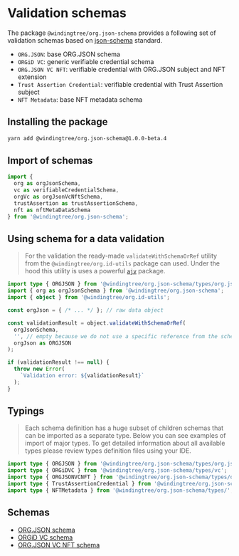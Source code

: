 # Validation schemas

The package `@windingtree/org.json-schema` provides a following set of validation schemas based on [json-schema](http://json-schema.org/specification.html) standard.

- `ORG.JSON`: base ORG.JSON schema
- `ORGiD VC`: generic verifiable credential schema
- `ORG.JSON VC NFT`: verifiable credential with ORG.JSON subject and NFT extension
- `Trust Assertion Credential`: verifiable credential with Trust Assertion subject
- `NFT Metadata`: base NFT metadata schema

## Installing the package

```bash
yarn add @windingtree/org.json-schema@1.0.0-beta.4
```

## Import of schemas

```typescript
import {
  org as orgJsonSchema,
  vc as verifiableCredentialSchema,
  orgVc as orgJsonVcNftSchema,
  trustAssertion as trustAssertionSchema,
  nft as nftMetaDataSchema
} from '@windingtree/org.json-schema';
```

## Using schema for a data validation

> For the validation the ready-made `validateWithSchemaOrRef` utility from the `@windingtree/org.id-utils` package can used. Under the hood this utility is uses a powerful [`ajv`](https://github.com/ajv-validator/ajv) package.

```typescript
import type { ORGJSON } from '@windingtree/org.json-schema/types/org.json';
import { org as orgJsonSchema } from '@windingtree/org.json-schema';
import { object } from '@windingtree/org.id-utils';

const orgJson = { /* ... */ }; // raw data object

const validationResult = object.validateWithSchemaOrRef(
  orgJsonSchema,
  '', // empty because we do not use a specific reference from the schema
  orgJson as ORGJSON
);

if (validationResult !== null) {
  throw new Error(
    `Validation error: ${validationResult}`
  );
}
```

## Typings

> Each schema definition has a huge subset of children schemas that can be imported as a separate type.
> Below you can see examples of import of major types. To get detailed information about all available types please review types definition files using your IDE.

```typescript
import type { ORGJSON } from '@windingtree/org.json-schema/types/org.json';
import type { ORGiDVC } from '@windingtree/org.json-schema/types/vc';
import type { ORGJSONVCNFT } from '@windingtree/org.json-schema/types/orgVc';
import type { TrustAssertionCredential } from '@windingtree/org.json-schema/types/trustAssertion';
import type { NFTMetadata } from '@windingtree/org.json-schema/types/';
```

## Schemas

- [ORG.JSON schema](org-json.md)
- [ORGiD VC schema](vc.md)
- [ORG.JSON VC NFT schema](org-json-vc-nft.md)






